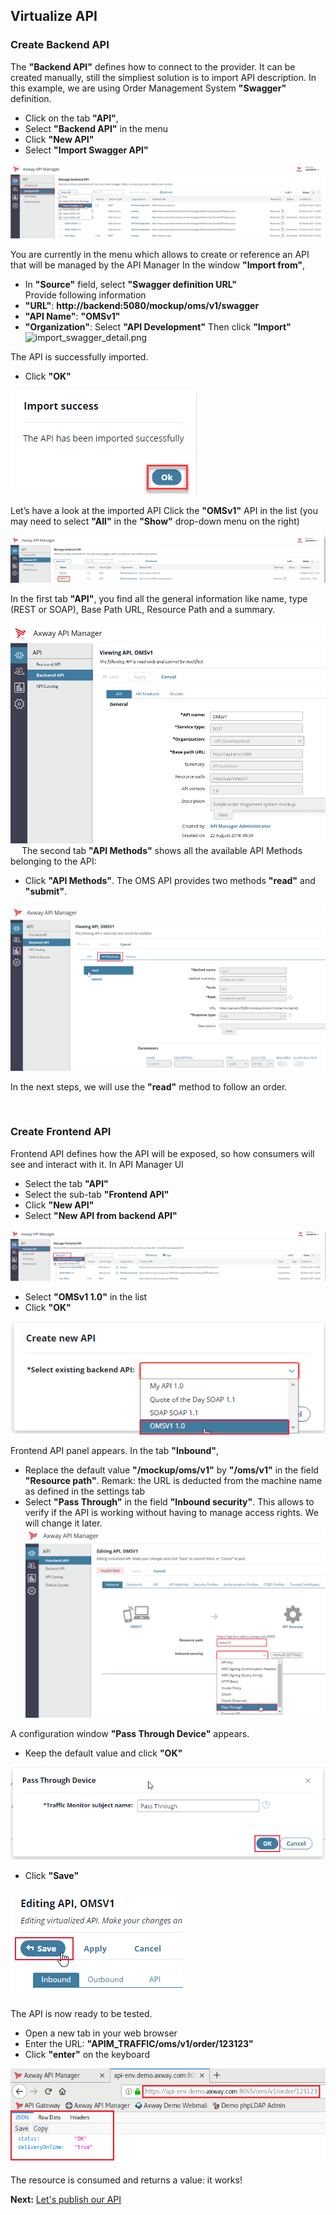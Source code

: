 ## Virtualize API

### Create Backend API

The **"Backend API"**  defines how to connect to the provider. It can be created manually, still the simpliest solution is to import API description.
In this example, we are using Order Management System **"Swagger"**  definition.
- Click on the tab **"API"**, 
- Select **"Backend API"**  in the menu
- Click **"New API"**
- Select **"Import Swagger API"**

![import_swagger.png](./imgs/import_swagger.png)

You are currently in the menu which allows to create or reference an API that will be managed by the API Manager
In the window **"Import from"**,
- In **"Source"** field, select  **"Swagger definition URL"**  
Provide following information
- **"URL"**: **http://backend:5080/mockup/oms/v1/swagger**
- **"API Name"**: **"OMSv1"**
- **"Organization"**: Select **"API Development"**
Then click **"Import"**
![import_swagger_detail.png](./imgs/import_swagger_detail.png)

The API is successfully imported.
- Click **"OK"**

![swagger_import_success.png](./imgs/swagger_import_success.png)


Let’s have a look at the imported API
Click the **"OMSv1"**  API in the list (you may need to select **"All"**  in the **"Show"**  drop-down menu on the right)

![backend_list_oms.png](./imgs/backend_list_oms.png)

In the first tab **"API"**, you find all the general information like name, type (REST or SOAP), Base Path URL, Resource Path and a summary.
 
![backend_detail_oms_api.png](./imgs/backend_detail_oms_api.png)
 
The second tab **"API Methods"**  shows all the available API Methods belonging to the API:
- Click **"API Methods"**. The OMS API provides two methods **"read"**  and **"submit"**.

![backend_detail_oms_method.png](./imgs/backend_detail_oms_method.png)

In the next steps, we will use the **"read"**  method to follow an order.

 
### Create Frontend API  
Frontend API defines how the API will be exposed, so how consumers will see and interact with it.
In API Manager UI
- Select the tab **"API"**
- Select the sub-tab **"Frontend API"**
- Click **"New API"**
- Select **"New API from backend API"**

![create_frontend_menu.png](./imgs/create_frontend_menu.png)

- Select **"OMSv1 1.0"**  in the list
- Click **"OK"**

![create_frontend_panel.png](./imgs/create_frontend_panel.png)

Frontend API panel appears.
In the tab **"Inbound"**,
- Replace the default value **"/mockup/oms/v1"**  by **"/oms/v1"**  in the field **"Resource path"**.
Remark: the URL is deducted from the machine name as defined in the settings tab
- Select **"Pass Through"**  in the field **"Inbound security"**. This allows to verify if the API is working without having to manage access rights. We will change it later.
![frontend_inbound_security_passthrough.png](./imgs/frontend_inbound_security_passthrough.png)

A configuration window **"Pass Through Device"**  appears.
- Keep the default value and click **"OK"**

![frontend_inbound_security_passthrough_panel.png](./imgs/frontend_inbound_security_passthrough_panel.png)

- Click **"Save"**

![save_frontend.png](./imgs/save_frontend.png)

The API is now ready to be tested.
- Open a new tab in your web browser
- Enter the URL: **"APIM_TRAFFIC/oms/v1/order/123123"**
- Click **"enter"**  on the keyboard 

![test_api.png](./imgs/test_api.png)

The resource is consumed and returns a value: it works!

**Next:** [Let's publish our API](../Publish_API)